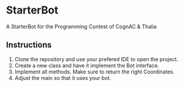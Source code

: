 # StarterBot
A StarterBot for the Programming Contest of CognAC &amp; Thalia

## Instructions
1. Clone the repository and use your prefered IDE to open the project.
1. Create a new class and have it implement the Bot interface.
1. Implement all methods. Make sure to return the right Coordinates.
1. Adjust the main so that it uses your bot.
